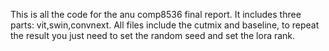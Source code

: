 This is all the code for the anu comp8536 final report.
It includes three parts: vit,swin,convnext.
All files include the cutmix and baseline, to repeat the result you just need to set the random seed and set the lora rank.
